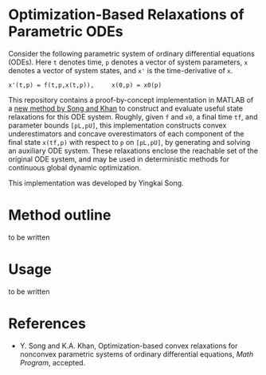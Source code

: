 # Optimization-Based Relaxations of Parametric ODEs
Consider the following parametric system of ordinary differential equations (ODEs). Here `t` denotes time, `p` denotes a vector of system parameters,  `x` denotes a vector of system states, and `x'` is the time-derivative of `x`.
```
x'(t,p) = f(t,p,x(t,p)),     x(0,p) = x0(p)
```
This repository contains a proof-by-concept implementation in MATLAB of a [new method by Song and Khan]() to construct and evaluate useful state relaxations for this ODE system. Roughly, given `f` and `x0`, a final time `tf`, and parameter bounds `[pL,pU]`, this implementation constructs convex underestimators and concave overestimators of each component of the final state `x(tf,p)` with respect to `p` on `[pL,pU]`, by generating and solving an auxiliary ODE system. These relaxations enclose the reachable set of the original ODE system, and may be used in deterministic methods for continuous global dynamic optimization.

This implementation was developed by Yingkai Song.

# Method outline
to be written

# Usage
to be written

# References

- Y. Song and K.A. Khan, Optimization-based convex relaxations for nonconvex parametric systems of ordinary differential equations, *Math Program*, accepted.
